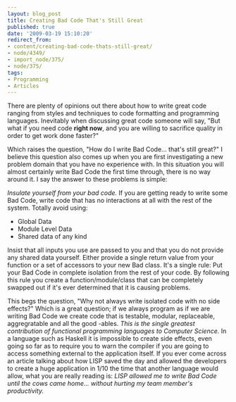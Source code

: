 ```yaml
---
layout: blog_post
title: Creating Bad Code That's Still Great
published: true
date: '2009-03-19 15:10:20'
redirect_from:
- content/creating-bad-code-thats-still-great/
- node/4349/
- import_node/375/
- node/375/
tags:
- Programming
- Articles
---
```


There are plenty of opinions out there about how to write great code ranging from styles and techniques to code formatting and programming languages. Inevitably when discussing great code someone will say, "But what if you need code **right now**, and you are willing to sacrifice quality in order to get work done faster?" 

Which raises the question, "How do I write Bad Code... that's still great?" I believe this question also comes up when you are first investigating a new problem domain that you have no experience with. In this situation you will almost certainly write Bad Code the first time through, there is no way around it. I say the answer to these problems is simple: 

*Insulate yourself from your bad code.* If you are getting ready to write some Bad Code, write code that has no interactions at all with the rest of the system. Totally avoid using:

-   Global Data
-   Module Level Data
-   Shared data of any kind

Insist that all inputs you use are passed to you and that you do not provide any shared data yourself. Either provide a single return value from your function or a set of accessors to your new Bad class. It's a single rule: Put your Bad Code in complete isolation from the rest of your code. By following this rule you create a function/module/class that can be completely swapped out if it's ever determined that it is causing problems. 

This begs the question, "Why not always write isolated code with no side effects?" Which is a great question; if we always program as if we are writing Bad Code we create code that is testable, modular, replaceable, aggregratable and all the good -ables. *This is the single greatest contribution of functional programming languages to Computer Science.* In a language such as Haskell it is impossible to create side effects, even going so far as to require you to warn the compiler if you are going to access something external to the application itself. If you ever come across an article talking about how LISP saved the day and allowed the developers to create a huge application in 1/10 the time that another language would allow, what you are really reading is: *LISP allowed me to write Bad Code until the cows came home... without hurting my team member's productivity.*
